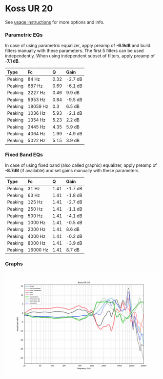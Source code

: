# Koss UR 20
See [usage instructions](https://github.com/jaakkopasanen/AutoEq#usage) for more options and info.

### Parametric EQs
In case of using parametric equalizer, apply preamp of **-6.9dB** and build filters manually
with these parameters. The first 5 filters can be used independently.
When using independent subset of filters, apply preamp of **-7.1 dB**.

| Type    | Fc       |    Q | Gain    |
|:--------|:---------|:-----|:--------|
| Peaking | 84 Hz    | 0.32 | -2.7 dB |
| Peaking | 687 Hz   | 0.69 | -6.1 dB |
| Peaking | 2227 Hz  | 0.46 | 9.9 dB  |
| Peaking | 5953 Hz  | 0.84 | -9.5 dB |
| Peaking | 18059 Hz | 0.3  | 6.5 dB  |
| Peaking | 1036 Hz  | 5.93 | -2.1 dB |
| Peaking | 1354 Hz  | 5.23 | 2.2 dB  |
| Peaking | 3445 Hz  | 4.35 | 5.9 dB  |
| Peaking | 4064 Hz  | 1.99 | -4.9 dB |
| Peaking | 5022 Hz  | 5.15 | 3.9 dB  |

### Fixed Band EQs
In case of using fixed band (also called graphic) equalizer, apply preamp of **-8.7dB**
(if available) and set gains manually with these parameters.

| Type    | Fc       |    Q | Gain    |
|:--------|:---------|:-----|:--------|
| Peaking | 31 Hz    | 1.41 | -1.7 dB |
| Peaking | 63 Hz    | 1.41 | -1.8 dB |
| Peaking | 125 Hz   | 1.41 | -2.7 dB |
| Peaking | 250 Hz   | 1.41 | -1.1 dB |
| Peaking | 500 Hz   | 1.41 | -4.1 dB |
| Peaking | 1000 Hz  | 1.41 | -0.5 dB |
| Peaking | 2000 Hz  | 1.41 | 8.6 dB  |
| Peaking | 4000 Hz  | 1.41 | -0.2 dB |
| Peaking | 8000 Hz  | 1.41 | -3.9 dB |
| Peaking | 16000 Hz | 1.41 | 8.7 dB  |

### Graphs
![](./Koss%20UR%2020.png)
